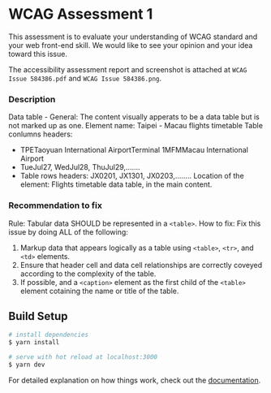 # WCAG Assessment 1

This assessment is to evaluate your understanding of WCAG standard and your web front-end skill. We would like to see your opinion and your idea toward this issue.

The accessibility assessment report and screenshot is attached at `WCAG Issue 584386.pdf` and `WCAG Issue 584386.png`.

### Description

Data table - General: The content visually apperats to be a data table but is not marked up as one.
Element name: Taipei - Macau flights timetable
Table conlumns headers:
- TPETaoyuan International AirportTerminal 1MFMMacau International Airport
- TueJul27, WedJul28, ThuJul29,.......
- Table rows headers: JX0201, JX1301, JX0203,........
Location of the element: Flights timetable data table, in the main content.

### Recommendation to fix

Rule: Tabular data SHOULD be represented in a `<table>`.
How to fix: Fix this issue by doing ALL of the following:
1. Markup data that appears logically as a table using `<table>`, `<tr>`, and `<td>` elements.
2. Ensure that header cell and data cell relationships are correctly coveyed according to the complexity of the table.
3. If possible, and a `<caption>` element as the first child of the `<table>` element cotaining the name or title of the table.

## Build Setup

```bash
# install dependencies
$ yarn install

# serve with hot reload at localhost:3000
$ yarn dev
```

For detailed explanation on how things work, check out the [documentation](https://nuxtjs.org).

